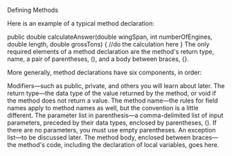 Defining Methods


Here is an example of a typical method declaration:

public double calculateAnswer(double wingSpan, int numberOfEngines,
                              double length, double grossTons) {
    //do the calculation here
}
The only required elements of a method declaration are the method's return type, name, a pair of parentheses, (), and a body between braces, {}.

More generally, method declarations have six components, in order:

Modifiers—such as public, private, and others you will learn about later.
The return type—the data type of the value returned by the method, or void if the method does not return a value.
The method name—the rules for field names apply to method names as well, but the convention is a little different.
The parameter list in parenthesis—a comma-delimited list of input parameters, preceded by their data types, enclosed by parentheses, (). If there are no parameters, you must use empty parentheses.
An exception list—to be discussed later.
The method body, enclosed between braces—the method's code, including the declaration of local variables, goes here.
